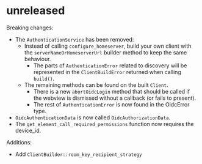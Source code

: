 # unreleased

Breaking changes:

- The `AuthenticationService` has been removed:
  - Instead of calling `configure_homeserver`, build your own client with the `serverNameOrHomeserverUrl` builder method to keep the same behaviour.
    - The parts of `AuthenticationError` related to discovery will be represented in the `ClientBuildError` returned when calling `build()`.
  - The remaining methods can be found on the built `Client`.
    - There is a new `abortOidcLogin` method that should be called if the webview is dismissed without a callback (or fails to present).
    - The rest of `AuthenticationError` is now found in the OidcError type.
- `OidcAuthenticationData` is now called `OidcAuthorizationData`.
- The `get_element_call_required_permissions` function now requires the device_id.

Additions:

- Add `ClientBuilder::room_key_recipient_strategy`

